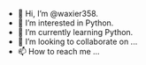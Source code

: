- 👋 Hi, I’m @waxier358.
- 👀 I’m interested in Python.
- 🌱 I’m currently learning Python.
- 💞️ I’m looking to collaborate on ...
- 📫 How to reach me ...

<!---
waxier358/waxier358 is a ✨ special ✨ repository because its `README.md` (this file) appears on your GitHub profile.
You can click the Preview link to take a look at your changes.
--->
